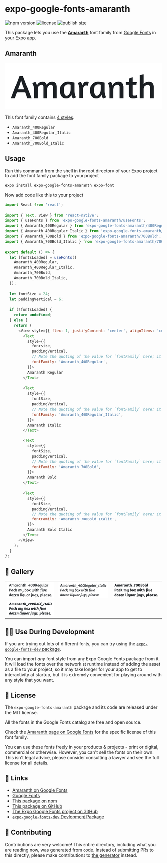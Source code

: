 # expo-google-fonts-amaranth

![npm version](https://flat.badgen.net/npm/v/expo-google-fonts-amaranth)
![license](https://flat.badgen.net/github/license/expo/google-fonts)
![publish size](https://flat.badgen.net/packagephobia/install/expo-google-fonts-amaranth)

This package lets you use the [**Amaranth**](https://fonts.google.com/specimen/Amaranth) font family from [Google Fonts](https://fonts.google.com/) in your Expo app.

## Amaranth

![Amaranth](./font-family.png)

This font family contains [4 styles](#-gallery).

- `Amaranth_400Regular`
- `Amaranth_400Regular_Italic`
- `Amaranth_700Bold`
- `Amaranth_700Bold_Italic`

## Usage

Run this command from the shell in the root directory of your Expo project to add the font family package to your project
```sh
expo install expo-google-fonts-amaranth expo-font
```

Now add code like this to your project
```js
import React from 'react';

import { Text, View } from 'react-native';
import { useFonts } from 'expo-google-fonts-amaranth/useFonts';
import { Amaranth_400Regular } from 'expo-google-fonts-amaranth/400Regular';
import { Amaranth_400Regular_Italic } from 'expo-google-fonts-amaranth/400Regular_Italic';
import { Amaranth_700Bold } from 'expo-google-fonts-amaranth/700Bold';
import { Amaranth_700Bold_Italic } from 'expo-google-fonts-amaranth/700Bold_Italic';

export default () => {
  let [fontsLoaded] = useFonts({
    Amaranth_400Regular,
    Amaranth_400Regular_Italic,
    Amaranth_700Bold,
    Amaranth_700Bold_Italic,
  });

  let fontSize = 24;
  let paddingVertical = 6;

  if (!fontsLoaded) {
    return undefined;
  } else {
    return (
      <View style={{ flex: 1, justifyContent: 'center', alignItems: 'center' }}>
        <Text
          style={{
            fontSize,
            paddingVertical,
            // Note the quoting of the value for `fontFamily` here; it expects a string!
            fontFamily: 'Amaranth_400Regular',
          }}>
          Amaranth Regular
        </Text>

        <Text
          style={{
            fontSize,
            paddingVertical,
            // Note the quoting of the value for `fontFamily` here; it expects a string!
            fontFamily: 'Amaranth_400Regular_Italic',
          }}>
          Amaranth Italic
        </Text>

        <Text
          style={{
            fontSize,
            paddingVertical,
            // Note the quoting of the value for `fontFamily` here; it expects a string!
            fontFamily: 'Amaranth_700Bold',
          }}>
          Amaranth Bold
        </Text>

        <Text
          style={{
            fontSize,
            paddingVertical,
            // Note the quoting of the value for `fontFamily` here; it expects a string!
            fontFamily: 'Amaranth_700Bold_Italic',
          }}>
          Amaranth Bold Italic
        </Text>
      </View>
    );
  }
};

```

## 🔡 Gallery


||||
|-|-|-|
|![Amaranth_400Regular](.//400Regular/Amaranth_400Regular.ttf.png)|![Amaranth_400Regular_Italic](.//400Regular_Italic/Amaranth_400Regular_Italic.ttf.png)|![Amaranth_700Bold](.//700Bold/Amaranth_700Bold.ttf.png)||
|![Amaranth_700Bold_Italic](.//700Bold_Italic/Amaranth_700Bold_Italic.ttf.png)||||


## 👩‍💻 Use During Development

If you are trying out lots of different fonts, you can try using the [`expo-google-fonts-dev` package](https://github.com/freeboub/google-fonts/tree/master/font-packages/dev#readme).

You can import *any* font style from any Expo Google Fonts package from it. It will load the fonts
over the network at runtime instead of adding the asset as a file to your project, so it may take longer
for your app to get to interactivity at startup, but it is extremely convenient
for playing around with any style that you want.

## 📖 License

The `expo-google-fonts-amaranth` package and its code are released under the MIT license.

All the fonts in the Google Fonts catalog are free and open source.

Check the [Amaranth page on Google Fonts](https://fonts.google.com/specimen/Amaranth) for the specific license of this font family.

You can use these fonts freely in your products & projects - print or digital, commercial or otherwise. However, you can't sell the fonts on their own. This isn't legal advice, please consider consulting a lawyer and see the full license for all details.

## 🔗 Links

- [Amaranth on Google Fonts](https://fonts.google.com/specimen/Amaranth)
- [Google Fonts](https://fonts.google.com/)
- [This package on npm](https://www.npmjs.com/package/expo-google-fonts-amaranth)
- [This package on GitHub](https://github.com/freeboub/google-fonts/tree/master/font-packages/amaranth)
- [The Expo Google Fonts project on GitHub](https://github.com/freeboub/google-fonts)
- [`expo-google-fonts-dev` Devlopment Package](https://github.com/freeboub/google-fonts/tree/master/font-packages/dev)

## 🤝 Contributing

Contributions are very welcome! This entire directory, including what you are reading now, was generated from code. Instead of submitting PRs to this directly, please make contributions to [the generator](https://github.com/freeboub/google-fonts/tree/master/packages/generator) instead.
